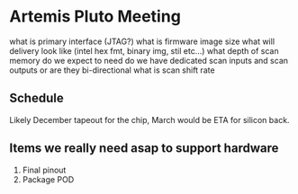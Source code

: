 # Artemis Pluto Meeting

what is primary interface (JTAG?)
    what is firmware image size
    what will delivery look like (intel hex fmt, binary img, stil etc...)
what depth of scan memory do we expect to need
    do we have dedicated scan inputs and scan outputs or are they bi-directional
what is scan shift rate


## Schedule

Likely December tapeout for the chip, March would be ETA for silicon back.

## Items we really need asap to support hardware

1. Final pinout
2. Package POD

